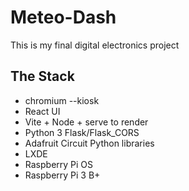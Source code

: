 # Meteo-Dash
This is my final digital electronics project

## The Stack
- chromium --kiosk
- React UI
- Vite + Node + serve to render
- Python 3 Flask/Flask_CORS
- Adafruit Circuit Python libraries
- LXDE
- Raspberry Pi OS
- Raspberry Pi 3 B+
